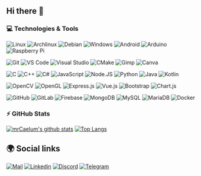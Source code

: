 ## Hi there 👋

### 💻 Technologies & Tools
![Linux](https://img.shields.io/badge/Linux-FCC624?style=flat-square&logo=linux&logoColor=black)
![Archlinux](https://img.shields.io/badge/Archlinux-1793d1?style=flat-square&logo=archlinux&logoColor=white)
![Debian](https://img.shields.io/badge/Debian-A81D33?style=flat-square&logo=debian&logoColor=white)
![Windows](https://img.shields.io/badge/Windows-0078D6?style=flat-square&logo=windows&logoColor=white)
![Android](https://img.shields.io/badge/Android-3DDC84?style=flat-square&logo=android&logoColor=white)
![Arduino](https://img.shields.io/badge/Arduino-00878F?style=flat-square&logo=arduino&logoColor=white)
![Raspberry Pi](https://img.shields.io/badge/Raspberry%20Pi-C51A4A?style=flat-square&logo=Raspberry-Pi)

![Git](https://img.shields.io/badge/Git-F1502F?style=flat-square&logo=git&logoColor=white)
![VS Code](https://img.shields.io/badge/VS%20Code-007ACC?style=flat-square&logo=visual-studio-code)
![Visual Studio](https://img.shields.io/badge/Visual_Studio-5C2D91?style=flat-square&logo=visual%20studio&logoColor=white)
![CMake](https://img.shields.io/badge/CMake-064F8C?style=flat-square&logo=cmake&logoColor=white)
![Gimp](https://img.shields.io/badge/gimp-5C5543?style=flat-square&logo=gimp&logoColor=white)
![Canva](https://img.shields.io/badge/Canva-00C4CC?&style=flat-square&logo=Canva&logoColor=white)

![C](https://img.shields.io/badge/C-00599C?style=flat-square&logo=c&logoColor=white)
![C++](https://img.shields.io/badge/C++-00599C?style=flat-square&logo=c%2B%2B&logoColor=white)
![C#](https://img.shields.io/badge/C%23-239120?style=flat-square&logo=c-sharp&logoColor=white)
![JavaScript](https://img.shields.io/badge/Javascript-323330?style=flat-square&logo=javascript&logoColor=F7DF1E)
![Node.JS](https://img.shields.io/badge/Node.js%20-43853D?&style=flat-square&logo=Node.js&logoColor=white)
![Python](https://img.shields.io/badge/Python-black?style=flat-square&logo=Python)
![Java](https://img.shields.io/badge/Java-ED8B00?style=flat-square&logo=java)
![Kotlin](https://img.shields.io/badge/Kotlin-0095D5?style=flat-square&logo=kotlin&logoColor=white)

![OpenCV](https://img.shields.io/badge/OpenCV-red?style=flat-square&logo=opencv)
![OpenGL](https://img.shields.io/badge/OpenGL-FFFFFF?style=flat-square&logo=opengl)
![Express.js](https://img.shields.io/badge/Express.js-404d59?style=flat-square&logo=express&logoColor=61DAFB)
![Vue.js](https://img.shields.io/badge/Vue.js-35495E?style=flat-square&logo=vuedotjs&logoColor=4FC08D)
![Bootstrap](https://img.shields.io/badge/Bootstrap-563D7C?style=flat-square&logo=bootstrap&logoColor=white)
![Chart.js](https://img.shields.io/badge/Chart.js-FF6384?style=flat-square&logo=chartdotjs&logoColor=white)

![GitHub](https://img.shields.io/badge/GitHub-181717?style=flat-square&logo=github)
![GitLab](https://img.shields.io/badge/GitLab-330F63?style=flat-square&logo=gitlab&logoColor=white)
![Firebase](https://img.shields.io/badge/Firebase-039BE5?style=flat-square&logo=firebase)
![MongoDB](https://img.shields.io/badge/MongoDB-4EA94B?style=flat-square&logo=mongodb&logoColor=white)
![MySQL](https://img.shields.io/badge/MySQL-00000F?style=flat-square&logo=mysql&logoColor=white)
![MariaDB](https://img.shields.io/badge/MariaDB-003545?style=flat-square&logo=mariadb&logoColor=white)
![Docker](https://img.shields.io/badge/Docker-0db7ed?style=flat-square&logo=docker&logoColor=white)

### ⚡ GitHub Stats
[![mrCaelum's github stats](https://github-readme-stats.vercel.app/api?username=mrCaelum&include_all_commits=true)](https://github.com/mrCaelum/)
[![Top Langs](https://github-readme-stats.vercel.app/api/top-langs/?username=mrCaelum&layout=compact)](https://github.com/mrCaelum/)


## 🌍 Social links
[![Mail](https://img.shields.io/badge/gmail-D14836?&style=for-the-badge&logo=gmail&logoColor=white)](mailto:louis.kleiver@gmail.com)
[![Linkedin](https://img.shields.io/badge/linkedin-%230077B5.svg?&style=for-the-badge&logo=linkedin&logoColor=white)](https://www.linkedin.com/in/louis-kleiver/)
[![Discord](https://img.shields.io/badge/Discord-white?style=for-the-badge&logo=discord&logoColor=white&color=5865F2)](https://discord.com/users/351760360274919426/)
[![Telegram](https://img.shields.io/badge/Telegram-2CA5E0?style=for-the-badge&logo=telegram&logoColor=white)](https://t.me/mrCaelum/)
